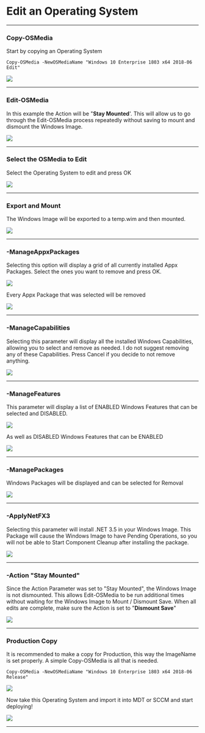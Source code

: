 # Edit an Operating System

---

### Copy-OSMedia

Start by copying an Operating System

```
Copy-OSMedia -NewOSMediaName "Windows 10 Enterprise 1803 x64 2018-06 Edit"
```

![](/assets/2018-06-24_14-46-04.png)

---

### Edit-OSMedia

In this example the Action will be "**Stay Mounted**'.  This will allow us to go through the Edit-OSMedia process repeatedly without saving to mount and dismount the Windows Image.

![](/assets/2018-06-24_14-48-14.png)

---

### Select the OSMedia to Edit

Select the Operating System to edit and press OK

![](/assets/2018-06-24_14-50-11.png)

---

### Export and Mount

The Windows Image will be exported to a temp.wim and then mounted.

![](/assets/2018-06-24_14-52-34.png)

---

### -ManageAppxPackages

Selecting this option will display a grid of all currently installed Appx Packages.  Select the ones you want to remove and press OK.

![](/assets/2018-06-24_17-00-15.png)

Every Appx Package that was selected will be removed

![](/assets/2018-06-24_17-02-46.png)

---

### -ManageCapabilities

Selecting this parameter will display all the installed Windows Capabilities, allowing you to select and remove as needed.  I do not suggest removing any of these Capabilities.  Press Cancel if you decide to not remove anything.

![](/assets/2018-06-24_17-03-44.png)

---

### -ManageFeatures

This parameter will display a list of ENABLED Windows Features that can be selected and DISABLED.

![](/assets/2018-06-24_17-14-09.png)

As well as DISABLED Windows Features that can be ENABLED

![](/assets/2018-06-24_17-14-59.png)

---

### -ManagePackages

Windows Packages will be displayed and can be selected for Removal

![](/assets/2018-06-24_17-16-55.png)

---

### -ApplyNetFX3

Selecting this parameter will install .NET 3.5 in your Windows Image.  This Package will cause the Windows Image to have Pending Operations, so you will not be able to Start Component Cleanup after installing the package.

![](/assets/2018-06-24_17-21-45.png)

---

### -Action "Stay Mounted"

Since the Action Parameter was set to "Stay Mounted", the Windows Image is not dismounted.  This allows Edit-OSMedia to be run additional times without waiting for the Windows Image to Mount / Dismount Save.  When all edits are complete, make sure the Action is set to "**Dismount Save**"

![](/assets/2018-06-24_17-24-34.png)

---

### Production Copy

It is recommended to make a copy for Production, this way the ImageName is set properly.  A simple Copy-OSMedia is all that is needed.

```
Copy-OSMedia -NewOSMediaName "Windows 10 Enterprise 1803 x64 2018-06 Release"
```

![](/assets/2018-06-24_22-30-18.png)

Now take this Operating System and import it into MDT or SCCM and start deploying!

![](/assets/2018-06-24_22-31-35.png)



---



